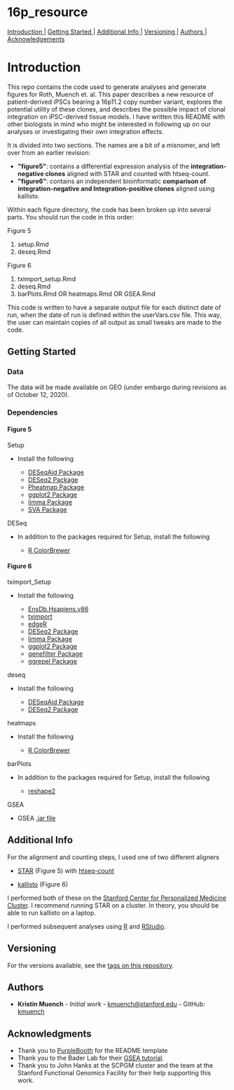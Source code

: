 # 16p_resource

[ Introduction ](#intro) | [ Getting Started ](#getstart) | [ Additional Info ](#misc) | [ Versioning ](#ver) | [ Authors ](#authors) | [ Acknowledgements ](#acknow)

<a name="intro"></a>
# Introduction

This repo contains the code used to generate analyses and generate figures for Roth, Muench et. al. This paper describes a new resource of patient-derived iPSCs bearing a 16p11.2 copy number variant, explores the potential utility of these clones, and describes the possible impact of clonal integration on iPSC-derived tissue models. I have written this README with other biologists in mind who might be interested in following up on our analyses or investigating their own integration effects.

It is divided into two sections. The names are a bit of a misnomer, and left over from an earlier revision:
- **"figure5"**: contains a differential expression analysis of the **integration-negative clones** aligned with STAR and counted with htseq-count. 
- **"figure6"**: contains an independent bioinformatic **comparison of integration-negative and Integration-positive clones** aligned using kallisto.

Within each figure directory, the code has been broken up into several parts. You should run the code in this order:

Figure 5

1. setup.Rmd
2. deseq.Rmd

Figure 6

1. tximport_setup.Rmd
2. deseq.Rmd
3. barPlots.Rmd OR heatmaps.Rmd OR GSEA.Rmd

This code is written to have a separate output file for each distinct date of run, when the date of run is defined within the userVars.csv file. This way, the user can maintain copies of all output as small tweaks are made to the code. 

<a name="getstart"></a>
## Getting Started

### Data
The data will be made available on GEO (under embargo during revisions as of October 12, 2020).

### Dependencies

#### Figure 5

Setup 

* Install the following 

    + [DESeqAid Package](https://github.com/kmuench/DESeqAid)
    + [DESeq2 Package](http://bioconductor.org/packages/release/bioc/html/DESeq2.html)
    + [Pheatmap Package](https://cran.r-project.org/web/packages/pheatmap/index.html)
    + [ggplot2 Package](https://cran.r-project.org/web/packages/ggplot2/index.html)
    + [limma Package](https://bioconductor.org/packages/release/bioc/html/limma.html)
    + [SVA Package](https://www.bioconductor.org/packages/release/bioc/html/sva.html)


DESeq

* In addition to the packages required for Setup, install the following 

    + [R ColorBrewer](https://www.rdocumentation.org/packages/RColorBrewer/versions/1.1-2/topics/RColorBrewer)

#### Figure 6

tximport_Setup

* Install the following

    + [EnsDb.Hsapiens.v86](http://bioconductor.org/packages/release/data/annotation/html/EnsDb.Hsapiens.v86.html)
    + [tximport](http://bioconductor.org/packages/release/bioc/html/tximport.html)
    + [edgeR](https://bioconductor.org/packages/release/bioc/html/edgeR.html)
    + [DESeq2 Package](http://bioconductor.org/packages/release/bioc/html/DESeq2.html)
    + [limma Package](https://bioconductor.org/packages/release/bioc/html/limma.html)
    + [ggplot2 Package](https://cran.r-project.org/web/packages/ggplot2/index.html)
    + [genefilter Package](http://bioconductor.org/packages/release/bioc/html/genefilter.html)
    + [ggrepel Package](https://cran.r-project.org/web/packages/ggrepel/index.html)

deseq

* Install the following 

    + [DESeqAid Package](https://github.com/kmuench/DESeqAid)
    + [DESeq2 Package](http://bioconductor.org/packages/release/bioc/html/DESeq2.html)

heatmaps

* Install the following

    + [R ColorBrewer](https://www.rdocumentation.org/packages/RColorBrewer/versions/1.1-2/topics/RColorBrewer)

barPlots

* In addition to the packages required for Setup, install the following 

    + [reshape2](https://cran.r-project.org/web/packages/reshape2/index.html)

GSEA

* GSEA [.jar file](http://software.broadinstitute.org/gsea/login.jsp)

<a name="misc"></a>
## Additional Info
For the alignment and counting steps, I used one of two different aligners

* [STAR](http://labshare.cshl.edu/shares/gingeraslab/www-data/dobin/STAR/STAR.posix/doc/STARmanual.pdf) (Figure 5) with [htseq-count](https://htseq.readthedocs.io/en/master/count.html)

* [kallisto](https://pachterlab.github.io/kallisto/about) (Figure 6)

I performed both of these on the [Stanford Center for Personalized Medicine Cluster](http://med.stanford.edu/scgpm.html). I recommend running STAR on a cluster. In theory, you should be able to run kallisto on a laptop.

I performed subsequent analyses using [R](https://www.r-project.org/) and [RStudio](https://www.rstudio.com/).

<a name="ver"></a>
## Versioning

For the versions available, see the [tags on this repository](https://github.com/kmuench/16p_resource/tags). 

<a name="authors"></a>
## Authors

* **Kristin Muench** - *Initial work* - kmuench@stanford.edu - GitHub: [kmuench](https://github.com/kmuench)

<a name="acknow"></a>
## Acknowledgments

* Thank you to [PurpleBooth](https://gist.github.com/PurpleBooth/109311bb0361f32d87a2#file-readme-template-md) for the README template
* Thank you to the Bader Lab for their [GSEA tutorial](https://baderlab.github.io/Cytoscape_workflows/EnrichmentMapPipeline/supplemental_protocol1_rnaseq.html).
* Thank you to John Hanks at the SCPGM cluster and the team at the Stanford Functional Genomics Facility for their help supporting this work.


